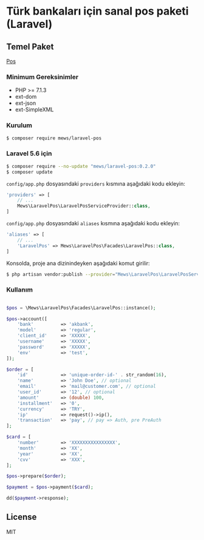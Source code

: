 # Türk bankaları için sanal pos paketi (Laravel)

## Temel Paket
[Pos](https://github.com/mewebstudio/pos)

### Minimum Gereksinimler
  - PHP >= 7.1.3
  - ext-dom
  - ext-json
  - ext-SimpleXML

### Kurulum
```sh
$ composer require mews/laravel-pos
```

### Laravel 5.6 için
```sh
$ composer require --no-update "mews/laravel-pos:0.2.0"
$ composer update
```

`config/app.php` dosyasındaki `providers` kısmına aşağıdaki kodu ekleyin:
```php
'providers' => [
    // ...
    Mews\LaravelPos\LaravelPosServiceProvider::class,
]
```

`config/app.php` dosyasındaki `aliases` kısmına aşağıdaki kodu ekleyin:
```php
'aliases' => [
    // ...
    'LaravelPos' => Mews\LaravelPos\Facades\LaravelPos::class,
]
```

Konsolda, proje ana dizinindeyken aşağıdaki komut girilir:
```sh
$ php artisan vendor:publish --provider="Mews\LaravelPos\LaravelPosServiceProvider"
```

### Kullanım
```php

$pos = \Mews\LaravelPos\Facades\LaravelPos::instance();

$pos->account([
    'bank'          => 'akbank',
    'model'         => 'regular',
    'client_id'     => 'XXXXX',
    'username'      => 'XXXXX',
    'password'      => 'XXXXX',
    'env'           => 'test',
]);

$order = [
    'id'            => 'unique-order-id-' . str_random(16),
    'name'          => 'John Doe', // optional
    'email'         => 'mail@customer.com', // optional
    'user_id'       => '12', // optional
    'amount'        => (double) 100,
    'installment'   => '0',
    'currency'      => 'TRY',
    'ip'            => request()->ip(),
    'transaction'   => 'pay', // pay => Auth, pre PreAuth
];

$card = [
    'number'        => 'XXXXXXXXXXXXXXXX',
    'month'         => 'XX',
    'year'          => 'XX',
    'cvv'           => 'XXX',
];

$pos->prepare($order);

$payment = $pos->payment($card);

dd($payment->response);

```

License
----

MIT

